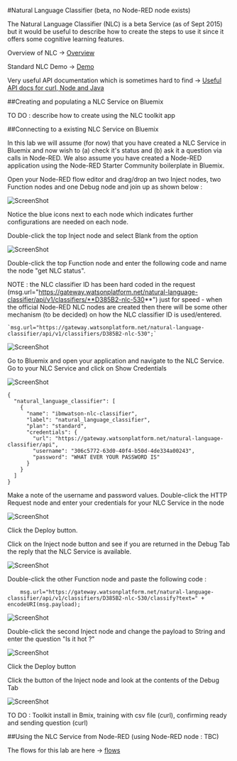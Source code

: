 #Natural Language Classifier (beta, no Node-RED node exists)

The Natural Language Classifier (NLC) is a beta Service (as of Sept 2015) but it would be useful to describe how to create the steps to use it since it offers some cognitive learning features.

Overview of NLC -> [Overview](http://www.ibm.com/smarterplanet/us/en/ibmwatson/developercloud/doc/nl-classifier/)
 
Standard NLC Demo -> [Demo](http://natural-language-classifier-demo.mybluemix.net/?cm_mc_uid=84253509386814425332224&cm_mc_sid_50200000=1442982326)

 Very useful API documentation which is sometimes hard to find -> [Useful API docs for curl, Node and Java](https://www.ibm.com/smarterplanet/us/en/ibmwatson/developercloud/natural-language-classifier/api/v1/?node#introduction)

##Creating and populating a NLC Service on Bluemix

TO DO : describe how to create using the NLC toolkit app

##Connecting to a existing NLC Service on Bluemix
 
In this lab we will assume (for now) that you have created a NLC Service in Bluemix and now wish to (a) check it's status and (b) ask it a question via calls in Node-RED.  We also assume you have created a Node-RED application using the Node-RED Starter Community boilerplate in Bluemix.

Open your Node-RED flow editor and drag/drop an two Inject nodes, two Function nodes and one Debug node and join up as shown below  :
 
![ScreenShot](images/nlc_nodes_joined.png)

Notice the blue icons next to each node which indicates further configurations are needed on each node.

Double-click the top Inject node and select Blank from the option

![ScreenShot](images/nlc_inject_node.png)

Double-click the top Function node and enter the following code and name the node "get NLC status".  

NOTE : the NLC classifier ID has been hard coded in the request (msg.url="https://gateway.watsonplatform.net/natural-language-classifier/api/v1/classifiers/**D385B2-nlc-530**") just for speed - when the official Node-RED NLC nodes are created then there will be some other mechanism (to be decided) on how the NLC classifier ID is used/entered.  

    `msg.url="https://gateway.watsonplatform.net/natural-language-classifier/api/v1/classifiers/D385B2-nlc-530";`

![ScreenShot](images/nlc_get_status_function.png)

Go to Bluemix and open your application and navigate to the NLC Service.  Go to your NLC Service and click on Show Credentials


![ScreenShot](images/nlc_credentials.png)

    {
      "natural_language_classifier": [
        {
          "name": "ibmwatson-nlc-classifier",
          "label": "natural_language_classifier",
          "plan": "standard",
          "credentials": {
            "url": "https://gateway.watsonplatform.net/natural-language-classifier/api",
            "username": "306c5772-63d0-40f4-b50d-4de334a00243",
            "password": "WHAT EVER YOUR PASSWORD IS"
          }
        }
      ]
    }

Make a note of the username and password values.  Double-click the HTTP Request node and enter your credentials for your NLC Service in the node 

![ScreenShot](images/nlc_credentials_request_node.png)

Click the Deploy button.

Click on the Inject node button and see if you are returned in the Debug Tab the reply that the NLC Service is available.

![ScreenShot](images/nlc_available.png)

Double-click the other Function node and paste the following code :

        msg.url="https://gateway.watsonplatform.net/natural-language-classifier/api/v1/classifiers/D385B2-nlc-530/classify?text=" + encodeURI(msg.payload);
    
![ScreenShot](images/nlc_ask_question.png)

Double-click the second Inject node and change the payload to String and enter the question "Is it hot ?"

![ScreenShot](images/nlc_inject_ask.png)

Click the Deploy button

Click the button of the Inject node and look at the contents of the Debug Tab

![ScreenShot](images/nlc_debug_ask_output.png)

TO DO :  Toolkit install in Bmix, training with csv file (curl), confirming ready and sending question (curl)

##Using the NLC Service from Node-RED (using Node-RED node : TBC)


The flows for this lab are here -> [flows](nlc_flows.json)
